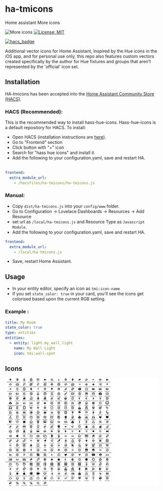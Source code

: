 # ha-tmicons

Home assistant More icons

![More icons](https://img.shields.io/github/v/release/trollix/ha-tmicons)
[![License: MIT](https://img.shields.io/badge/License-MIT-yellow.svg)](LICENSE)

[![hacs_badge](https://img.shields.io/badge/HACS-Default-orange.svg?style=flat)](https://github.com/custom-components/hacs)

Additional vector icons for Home Assistant, 
Inspired by the Hue icons in the iOS app, and for personal use only, this repo also features custom vectors created specifically by the author for Hue
fixtures and groups that aren't represented by the 'official' icon set.

## <a name="installation"></a>Installation

HA-tmicons has been accepted into the [Home Assistant Community Store (HACS)](https://hacs.xyz).

### HACS (Recommended):
This is the recommended way to install hass-hue-icons. Hass-hue-icons is a default repository for HACS. To install:

- Open HACS (installation instructions are [here](https://hacs.xyz/docs/installation/installation/)).
- Go to "Frontend" section
- Click button with "+" icon
- Search for "hass hue icons" and install it.
- Add the following to your configuration.yaml, save and restart HA.

```yaml

frontend:
  extra_module_url:
    - /hacsfiles/ha-tmicons/ha-tmicons.js
```

### Manual:

- Copy `dist/ha-tmicons.js` into your `config/www` folder.
- Go to Configuration -> Lovelace Dashboards -> Resources -> Add Resource
- set url as `/local/ha-tmicons.js` and Resource Type as `Javascript Module`.
- Add the following to your configuration.yaml, save and restart HA.

```yaml
frontend:
  extra_module_url:
    - /local/ha-tmicons.js
```

- Save, restart Home Assistant.

## Usage

- In your entity editor, specify an icon as `tmi:icon-name`
- If you set `state_color: true` in your card, you'll see the icons get colorised based upon the current RGB setting.

### Example :

```yaml
title: My Room
state_color: true
type: entities
entities:
  - entity: light.my_wall_light
    name: My Wall Light
    icon: tmi:wall-spot
```

## Icons

![Image of HA-TMICONS](https://github.com/trollix/ha-tmicons/blob/main/icons_combined_with_names.png?raw=true)
